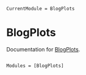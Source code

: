 ```@meta
CurrentModule = BlogPlots
```

# BlogPlots

Documentation for [BlogPlots](https://github.com/ordovician/BlogPlots.jl).

```@index
```

```@autodocs
Modules = [BlogPlots]
```
